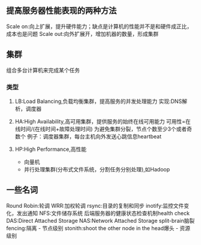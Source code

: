 ## 提高服务器性能表现的两种方法

Scale on:向上扩展，提升硬件能力；缺点是计算机的性能并不是和硬件成正比，成本也是问题
Scale out:向外扩展开，增加机器的数量，形成集群

## 集群

组合多台计算机来完成某个任务

### 类型

1. LB:Load Balancing,负载均衡集群，提高服务的并发处理能力
    实现:DNS解析，调度器

2. HA:High Availability,高可用集群，提供服务的始终在线可用能力
    可用性=在线时间/(在线时间+故障处理时间)
    为避免集群分裂，节点个数至少3个或者奇数个
    例子：调度器集群，每台主机向外发送心跳信息heartbeat

3. HP:High Performance,高性能
    - 向量机
    - 并行处理集群(分布式文件系统，分割任务分别处理),如Hadoop

## 一些名词

Round Robin:轮调
WRR:加权轮调
rsync:目录的复制和同步
inotify:监控文件变化，发出通知
NFS:文件储存系统
后端服务器的健康状态检查机制health check
DAS:Direct Attached Storage
NAS:Network Attached Storage
split-brain脑裂
fencing:隔离
    - 节点级别 stonith:shoot the other node in the head爆头
    - 资源级别